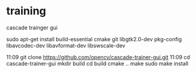 # training
cascade trainger gui


sudo apt-get install build-essential cmake git libgtk2.0-dev pkg-config libavcodec-dev libavformat-dev libswscale-dev





11:09
git clone https://github.com/opencv/cascade-trainer-gui.git
11:09
cd cascade-trainer-gui
mkdir build
cd build
cmake ..
make
sudo make install
